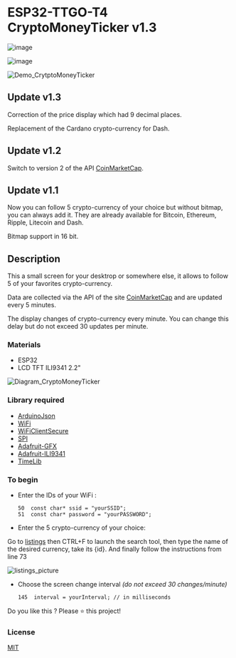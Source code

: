 # ESP32-TTGO-T4 CryptoMoneyTicker v1.3



![image](https://github.com/LilyGO/TTGO-T4-DEMO/blob/master/image/T4%20V1.1.jpg)

![image](https://github.com/LilyGO/TTGO-T4-DEMO/blob/master/image/image1.jpg)

![Demo_CrytptoMoneyTicker](https://github.com/mnett0/CryptoMoneyTicker/blob/master/medias/demo.gif)

## Update v1.3

Correction of the price display which had 9 decimal places.

Replacement of the Cardano crypto-currency for Dash.

## Update v1.2

Switch to version 2 of the API [CoinMarketCap](https://coinmarketcap.com).

## Update v1.1

Now you can follow 5 crypto-currency of your choice but without bitmap, you can always add it. They are already available for Bitcoin, Ethereum, Ripple, Litecoin and Dash.

Bitmap support in 16 bit.

## Description

This a small screen for your desktrop or somewhere else, it allows to follow 5 of your favorites crypto-currency.

Data are collected via the API of the site [CoinMarketCap](https://coinmarketcap.com) and are updated every 5 minutes.

The display changes of crypto-currency every minute. You can change this delay but do not exceed 30 updates per minute.

### Materials

* ESP32
* LCD TFT ILI9341 2.2"

![Diagram_CryptoMoneyTicker](https://github.com/mnett0/CryptoMoneyTicker/blob/master/medias/Schema_Cryptho_Ticker.jpg)

### Library required

* [ArduinoJson](https://github.com/bblanchon/ArduinoJson)
* [WiFi](https://github.com/espressif/arduino-esp32/tree/master/libraries/WiFi)
* [WiFiClientSecure](https://github.com/espressif/arduino-esp32/tree/master/libraries/WiFiClientSecure)
* [SPI](https://github.com/espressif/arduino-esp32/tree/master/libraries/SPI)
* [Adafruit-GFX](https://github.com/adafruit/Adafruit-GFX-Library)
* [Adafruit-ILI9341](https://github.com/adafruit/Adafruit_ILI9341)
* [TimeLib](https://github.com/PaulStoffregen/Time)

### To begin

* Enter the IDs of your WiFi :

      50  const char* ssid = "yourSSID";
      51  const char* password = "yourPASSWORD";

* Enter the 5 crypto-currency of your choice:

Go to [listings](https://api.coinmarketcap.com/v2/listings/) then CTRL+F to launch the search tool, then type the name of the desired currency, take its {id}.
And finally follow the instructions from line 73

![listings_picture](https://github.com/mnett0/CryptoMoneyTicker/blob/master/medias/listings.jpg)

* Choose the screen change interval *(do not exceed 30 changes/minute)*

      145  interval = yourInterval; // in milliseconds


Do you like this ? Please :star: this project!

### License

[MIT](https://github.com/mnett0/CryptoMoneyTicker/blob/master/LICENSE.md)
